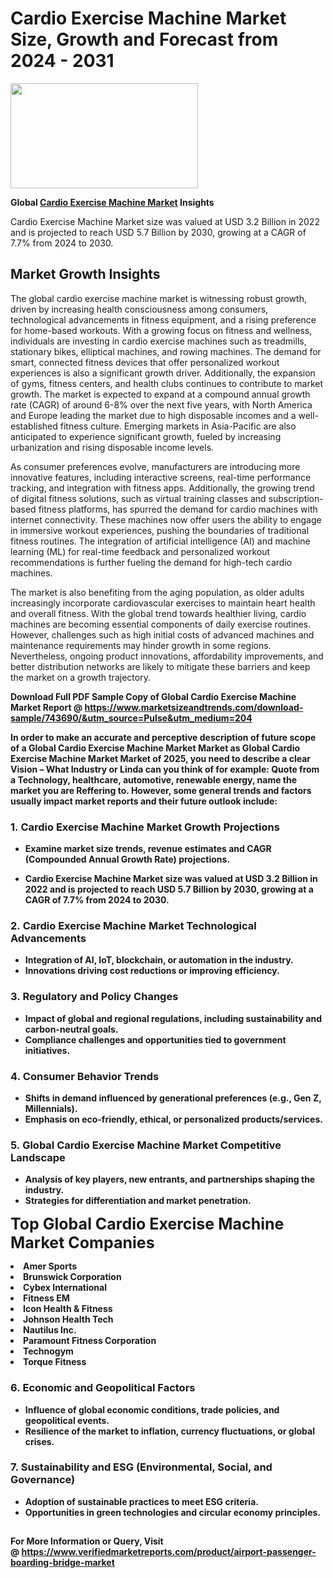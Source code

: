 <H1>Cardio Exercise Machine Market Size, Growth and Forecast from 2024 - 2031</H1><img class="aligncenter size-medium wp-image-584254" src="https://thirdeyenews.in/wp-content/uploads/2024/09/Global-Market-Research-300x168.jpeg" alt="" width="300" height="168" /><p><strong>Global&nbsp;<a href="https://www.marketsizeandtrends.com/download-sample/743690/&amp;utm_source=Pulse&amp;utm_medium=204">Cardio Exercise Machine Market</a> Insights</strong></p><p>Cardio Exercise Machine Market size was valued at USD 3.2 Billion in 2022 and is projected to reach USD 5.7 Billion by 2030, growing at a CAGR of 7.7% from 2024 to 2030.</p><p><h2>Market Growth Insights</h2> <p>The global cardio exercise machine market is witnessing robust growth, driven by increasing health consciousness among consumers, technological advancements in fitness equipment, and a rising preference for home-based workouts. With a growing focus on fitness and wellness, individuals are investing in cardio exercise machines such as treadmills, stationary bikes, elliptical machines, and rowing machines. The demand for smart, connected fitness devices that offer personalized workout experiences is also a significant growth driver. Additionally, the expansion of gyms, fitness centers, and health clubs continues to contribute to market growth. The market is expected to expand at a compound annual growth rate (CAGR) of around 6-8% over the next five years, with North America and Europe leading the market due to high disposable incomes and a well-established fitness culture. Emerging markets in Asia-Pacific are also anticipated to experience significant growth, fueled by increasing urbanization and rising disposable income levels.</p> <p><strong></strong></p> <p>As consumer preferences evolve, manufacturers are introducing more innovative features, including interactive screens, real-time performance tracking, and integration with fitness apps. Additionally, the growing trend of digital fitness solutions, such as virtual training classes and subscription-based fitness platforms, has spurred the demand for cardio machines with internet connectivity. These machines now offer users the ability to engage in immersive workout experiences, pushing the boundaries of traditional fitness routines. The integration of artificial intelligence (AI) and machine learning (ML) for real-time feedback and personalized workout recommendations is further fueling the demand for high-tech cardio machines.</p> <p>The market is also benefiting from the aging population, as older adults increasingly incorporate cardiovascular exercises to maintain heart health and overall fitness. With the global trend towards healthier living, cardio machines are becoming essential components of daily exercise routines. However, challenges such as high initial costs of advanced machines and maintenance requirements may hinder growth in some regions. Nevertheless, ongoing product innovations, affordability improvements, and better distribution networks are likely to mitigate these barriers and keep the market on a growth trajectory.</p> <p><strong></p><p><span class=""><strong>Download Full PDF Sample Copy of Global Cardio Exercise Machine Market Report</strong> @ <a href="https://www.marketsizeandtrends.com/download-sample/743690/&amp;utm_source=Pulse&amp;utm_medium=204" target="_blank">https://www.marketsizeandtrends.com/download-sample/743690/&amp;utm_source=Pulse&amp;utm_medium=204</a></span></p><p>In order to make an accurate and perceptive description of future scope of a Global&nbsp;Cardio Exercise Machine Market Market as Global&nbsp;Cardio Exercise Machine Market Market of 2025, you need to describe a clear Vision &ndash; What Industry or Linda can you think of for example: Quote from a Technology, healthcare, automotive, renewable energy, name the market you are Reffering to. However, some general trends and factors usually impact market reports and their future outlook include:</p><h3>1.&nbsp;<strong>Cardio Exercise Machine Market Growth Projections</strong></h3><ul><li>Examine market size trends, revenue estimates and CAGR (Compounded Annual Growth Rate) projections.</li><li><p>Cardio Exercise Machine Market size was valued at USD 3.2 Billion in 2022 and is projected to reach USD 5.7 Billion by 2030, growing at a CAGR of 7.7% from 2024 to 2030.</p></li></ul><h3>2.&nbsp;<strong>Cardio Exercise Machine Market Technological Advancements</strong></h3><ul><li>Integration of AI, IoT, blockchain, or automation in the industry.</li><li>Innovations driving cost reductions or improving efficiency.</li></ul><h3>3.&nbsp;<strong>Regulatory and Policy Changes</strong></h3><ul><li>Impact of global and regional regulations, including sustainability and carbon-neutral goals.</li><li>Compliance challenges and opportunities tied to government initiatives.</li></ul><h3>4.&nbsp;<strong>Consumer Behavior Trends</strong></h3><ul><li>Shifts in demand influenced by generational preferences (e.g., Gen Z, Millennials).</li><li>Emphasis on eco-friendly, ethical, or personalized products/services.</li></ul><h3>5.&nbsp;<strong>Global Cardio Exercise Machine Market Competitive Landscape</strong></h3><ul><li>Analysis of key players, new entrants, and partnerships shaping the industry.</li><li>Strategies for differentiation and market penetration.</li></ul><p data-pm-slice="1 1 []"><span style="color: inherit; font-family: inherit; font-size: 25px;">Top Global Cardio Exercise Machine Market Companies</span></p><div class="" data-test-id=""><p><li>Amer Sports</li><li> Brunswick Corporation</li><li> Cybex International</li><li> Fitness EM</li><li> Icon Health & Fitness</li><li> Johnson Health Tech</li><li> Nautilus Inc.</li><li> Paramount Fitness Corporation</li><li> Technogym</li><li> Torque Fitness</li></p></div><h3>6.&nbsp;<strong>Economic and Geopolitical Factors</strong></h3><ul><li>Influence of global economic conditions, trade policies, and geopolitical events.</li><li>Resilience of the market to inflation, currency fluctuations, or global crises.</li></ul><h3>7.&nbsp;<strong>Sustainability and ESG (Environmental, Social, and Governance)</strong></h3><ul><li>Adoption of sustainable practices to meet ESG criteria.</li><li>Opportunities in green technologies and circular economy principles.</li></ul><h2><strong style="font-size: 14px;">For More Information or Query, Visit @&nbsp;</strong><a style="background-color: #ffffff; font-size: 14px;" href="https://www.marketsizeandtrends.com/report/cardio-exercise-machine-market/" target="_blank">https://www.verifiedmarketreports.com/product/airport-passenger-boarding-bridge-market</a></h2>
